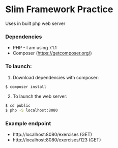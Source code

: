 # Slim Framework Practice

Uses in built php web server

### Dependencies

* PHP - I am using 7.1.1
* Composer (https://getcomposer.org/)

### To launch:

1) Download dependencies with composer:

```sh
$ composer install
```

2) To launch the web server:

```sh
$ cd public
$ php -S localhost:8080
```

### Example endpoint

* http://localhost:8080/exercises (GET)
* http://localhost:8080/exercises/123 (GET)
